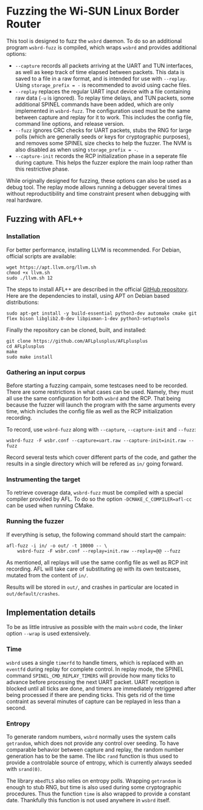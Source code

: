 # Fuzzing the Wi-SUN Linux Border Router

This tool is designed to fuzz the `wsbrd` daemon. To do so an additional
program `wsbrd-fuzz` is compiled, which wraps `wsbrd` and provides
additional options:

- `--capture` records all packets arriving at the UART and TUN interfaces, as
  well as keep track of time elapsed between packets. This data is saved to a
  file in a raw format, and is intended for use with `--replay`. Using
  `storage_prefix = -` is recommended to avoid using cache files.
- `--replay` replaces the regular UART input device with a file containing raw
  data (`-u` is ignored). To replay time delays, and TUN packets, some
  additional SPINEL commands have been added, which are only implemented in
  `wsbrd-fuzz`. The configuration used must be the same between capture and
  replay for it to work. This includes the config file, command line options,
  and release version.
- `--fuzz` ignores CRC checks for UART packets, stubs the RNG for large polls
  (which are generally seeds or keys for cryptographic purposes), and removes
  some SPINEL size checks to help the fuzzer. The NVM is also disabled as when
  using `storage_prefix = -`.
- `--capture-init` records the RCP initialization phase in a seperate file
  during capture. This helps the fuzzer explore the main loop rather than this
  restrictive phase.

While originally designed for fuzzing, these options can also be used as a
debug tool. The replay mode allows running a debugger several times without
reproductibility and time constraint present when debugging with real
hardware.

## Fuzzing with AFL++

### Installation

For better performance, installing LLVM is recommended. For Debian, official
scripts are available:

    wget https://apt.llvm.org/llvm.sh
    chmod +x llvm.sh
    sudo ./llvm.sh 12

The steps to install AFL++ are described in the official [GitHub
repository][1]. Here are the dependencies to install, using APT on
Debian based distributions:

    sudo apt-get install -y build-essential python3-dev automake cmake git
    flex bison libglib2.0-dev libpixman-1-dev python3-setuptools

[1]: https://github.com/AFLplusplus/AFLplusplus

Finally the repository can be cloned, built, and installed:

    git clone https://github.com/AFLplusplus/AFLplusplus
    cd AFLplusplus
    make
    sudo make install


### Gathering an input corpus

Before starting a fuzzing campain, some testcases need to be recorded. There
are some restrictions in what cases can be used. Namely, they must all use the
same configuration for both `wsbrd` and the RCP. That being because the fuzzer
will launch the program with the same arguments every time, which includes the
config file as well as the RCP initialization recording.

To record, use `wsbrd-fuzz` along with `--capture`, `--capture-init` and
`--fuzz`:

    wsbrd-fuzz -F wsbr.conf --capture=uart.raw --capture-init=init.raw --fuzz

Record several tests which cover different parts of the code, and gather the
results in a single directory which will be refered as `in/` going forward.

### Instrumenting the target

To retrieve coverage data, `wsbrd-fuzz` must be compiled with a special
compiler provided by AFL. To do so the option `-DCMAKE_C_COMPILER=afl-cc` can
be used when running CMake.

### Running the fuzzer

If everything is setup, the following command should start the campain:

    afl-fuzz -i in/ -o out/ -t 10000 -- \
        wsbrd-fuzz -F wsbr.conf --replay=init.raw --replay=@@ --fuzz

As mentioned, all replays will use the same config file as well as RCP init
recording. AFL will take care of substituting `@@` with its own testcases,
mutated from the content of `in/`.

Results will be stored in `out/`, and crashes in particular are located in
`out/default/crashes`.

## Implementation details

To be as little intrusive as possible with the main `wsbrd` code, the linker
option `--wrap` is used extensively.

### Time

`wsbrd` uses a single `timerfd` to handle timers, which is replaced with an
`eventfd` during replay for complete control. In replay mode, the SPINEL
command `SPINEL_CMD_REPLAY_TIMERS` will provide how many ticks to advance
before processing the next UART packet. UART reception is blocked until all
ticks are done, and timers are immediately retriggered after being processed
if there are pending ticks. This gets rid of the time contraint as several
minutes of capture can be replayed in less than a second.

### Entropy

To generate random numbers, `wsbrd` normally uses the system calls `getrandom`,
which does not provide any control over seeding. To have comparable behavior
between capture and replay, the random number generation has to be the same.
The libc `rand` function is thus used to provide a controlable source of
entropy, which is currently always seeded with `srand(0)`.

The library `mbedTLS` also relies on entropy polls. Wrapping `getrandom` is
enough to stub RNG, but time is also used during some cryptographic
procedures. Thus the function `time` is also wrapped to provide a constant
date. Thankfully this function is not used anywhere in `wsbrd` itself.
